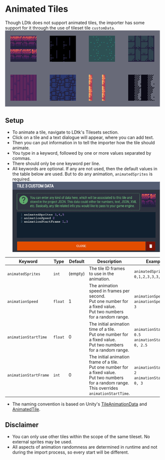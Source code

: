 # Animated Tiles
Though LDtk does not support animated tiles, the importer has some support for it through the use of tileset tile `customData`.  
![AnimatedTiles](../../images/gif_AnimatedTiles.gif)

## Setup
- To animate a tile, navigate to LDtk's Tilesets section.  
- Click on a tile and a text dialogue will appear, where you can add text.  
- Then you can put information in to tell the importer how the tile should animate.  
- You type in a keyword, followed by one or more values separated by commas.  
- There should only be one keyword per line.  
- All keywords are optional. If any are not used, then the default values in the table below are used. But to do any animation, `animatedSprites` is required.  
![AnimatedTilesCustomDataExample](../../images/img_LDtk_TileAnimationData.png)  

| Keyword                | Type    | Default | Description                                                                                                                                                   | Example                                                  |
|------------------------|---------|---------|---------------------------------------------------------------------------------------------------------------------------------------------------------------|----------------------------------------------------------|
| `animatedSprites`      | `int`   | (empty) | The tile ID frames to use in the animation.                                                                                                                   | `animatedSprites 0,1,2,3,3,3,2,1`                        |
| `animationSpeed`       | `float` | 1       | The animation speed in frames per second.<br/>Put one number for a fixed value.<br/>Put two numbers for a random range.                                       | `animationSpeed 2`<br/>`animationSpeed 1.5, 3`           |
| `animationStartTime`   | `float` | 0       | The initial animation time of a tile.<br/>Put one number for a fixed value.<br/>Put two numbers for a random range.                                           | `animationStartTime 0.5`<br/>`animationStartTime 0, 2.5` |
| `animationStartFrame`  | `int`   | 0       | The initial animation frame of a tile.<br/>Put one number for a fixed value.<br/>Put two numbers for a random range.<br/>This overrides `animationStartTime`. | `animationStartFrame 2`<br/>`animationStartFrame 0, 3`   |

- The naming convention is based on Unity's [TileAnimationData](https://docs.unity3d.com/ScriptReference/Tilemaps.TileAnimationData.html) and [AnimatedTile](https://docs.unity3d.com/Packages/com.unity.2d.tilemap.extras@4.0/manual/AnimatedTile.html).

## Disclaimer
- You can only use other tiles within the scope of the same tileset. No external sprites may be used.
- All aspects of animation randomness are determined in runtime and not during the import process, so every start will be different.
